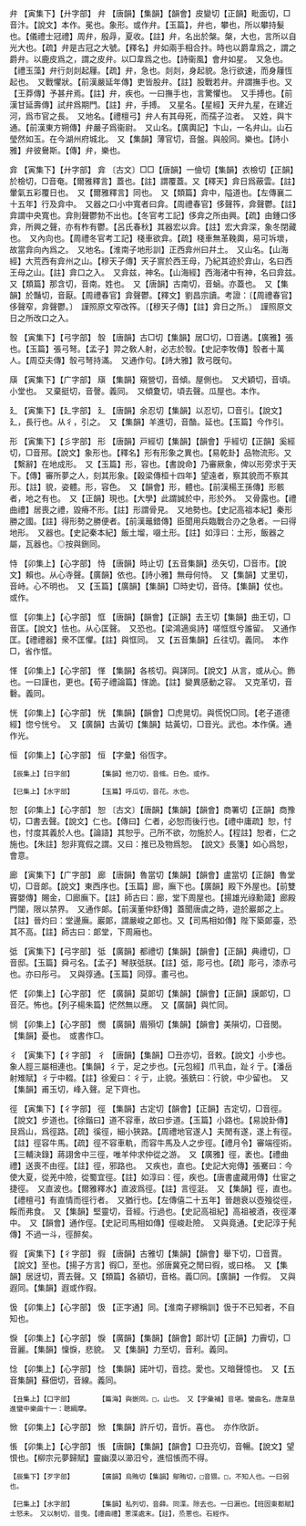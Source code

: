 <!-- { "loadSidebar": true } -->
弁	【寅集下】【廾字部】	弁	【唐韻】【集韻】【韻會】皮變切【正韻】毗面切，□音汴。【說文】本作。冕也。象形。或作弁。【玉篇】，弁也，攀也，所以攀持髮也。【儀禮士冠禮】周弁，殷冔，夏收。【註】弁，名出於槃。槃，大也，言所以自光大也。【疏】弁是古冠之大號。【釋名】弁如兩手相合抃。時也以爵韋爲之，謂之爵弁。以鹿皮爲之，謂之皮弁。以□韋爲之也。【詩衞風】會弁如星。　又急也。【禮玉藻】弁行剡剡起屨。【疏】弁，急也。剡剡，身起貌。急行欲速，而身屨恆起也。　又戰懼狀。【前漢嚴延年傳】吏皆股弁。【註】股戰若弁。弁謂撫手也。又【王莽傳】予甚弁焉。【註】弁，疾也。一曰撫手也，言驚懼也。　又手搏也。【前漢甘延壽傳】試弁爲期門。【註】弁，手搏。　又星名。【星經】天弁九星，在建近河，爲市官之長。　又地名。【禮檀弓】弁人有其母死，而孺子泣者。　又姓，與卞通。【前漢東方朔傳】弁嚴子爲衞尉。　又山名。【廣輿記】卞山，一名弁山。山石瑩然如玉。在今湖州府城北。　又【集韻】薄官切，音盤。與般同。樂也。【詩小雅】弁彼鸒斯。【傳】弁，樂也。

弇	【寅集下】【廾字部】	弇	〔古文〕□□【唐韻】一儉切【集韻】衣檢切【正韻】於檢切，□音奄。【爾雅釋言】蓋也。【註】謂覆蓋。又【釋天】弇日爲蔽雲。【註】暈氣五彩覆日也。　又【爾雅釋言】同也。　又【類篇】弇中，隘道也。【左傳襄二十五年】行及弇中。　又器之口小中寬者曰弇。【周禮春官】侈聲筰，弇聲鬱。【註】弇謂中央寬也。弇則聲鬱勃不出也。【冬官考工記】侈弇之所由興。【疏】由鍾口侈弇，所興之聲，亦有柞有鬱。【呂氏春秋】其器宏以弇。【註】宏大弇深，象冬閉藏也。　又內向也。【周禮冬官考工記】棧車欲弇。【疏】棧車無革鞔輿，易可坼壞，故當弇向內爲之。　又地名。【淮南子地形訓】正西弇州曰幷土。　又山名。【山海經】大荒西有弇州之山。【穆天子傳】天子賔於西王母，乃紀其迹於弇山，名曰西王母之山。【註】弇口之入。　又弇兹，神名。【山海經】西海渚中有神，名曰弇兹。　又【類篇】那含切，音南。姓也。　又【唐韻】古南切，音蜬。亦蓋也。　又【集韻】於豔切，音厭。【周禮春官】弇聲鬱。【釋文】劉昌宗讀。考證：〔【周禮春官】侈聲窄，弇聲鬱。〕　謹照原文窄改筰。〔【穆天子傳】【註】弇日之所。〕　謹照原文日之所改口之入。 

彀	【寅集下】【弓字部】	彀	【唐韻】古□切【集韻】居□切，□音遘。【廣雅】張也。【玉篇】張弓弩。【孟子】羿之敎人射，必志於彀。【史記李牧傳】彀者十萬人。【周亞夫傳】彀弓弩持滿。　又通作句。【詩大雅】敦弓旣句。

廎	【寅集下】【广字部】	廎	【集韻】窺營切，音傾。屋側也。　又犬穎切，音頃。小堂也。　又棄挺切，音謦。義同。　又傾夐切，頃去聲。瓜屋也。本作。

廴	【寅集下】【廴字部】	廴	【唐韻】余忍切【集韻】以忍切，□音引。【說文】廴，長行也。从彳，引之。　又【集韻】羊進切，音酳。延也。【玉篇】今作引。

形	【寅集下】【彡字部】	形	【唐韻】戸經切【集韻】【韻會】乎經切【正韻】奚經切，□音邢。【說文】象形也。【釋名】形有形象之異也。【易乾卦】品物流形。又【繫辭】在地成形。　又【玉篇】形，容也。【書說命】乃審厥象，俾以形旁求于天下。【傳】審所夢之人，刻其形象。【穀梁傳桓十四年】望遠者，察其貌而不察其形。【註】貌，姿體。形，容色。　又【韻會】形，體也。【前漢楊王孫傳】形骸者，地之有也。　又【正韻】現也。【大學】此謂誠於中，形於外。　又骨露也。【禮曲禮】居喪之禮，毀瘠不形。【註】形謂骨見。　又地勢也。【史記高祖本紀】秦形勝之國。【註】得形勢之勝便者。【前漢鼂錯傳】臣聞用兵臨戰合刅之急者。一曰得地形。　又器也。【史記秦本紀】飯土塯，啜土形。【註】如淳曰：土形，飯器之屬，瓦器也。◎按與鉶同。

恃	【卯集上】【心字部】	恃	【唐韻】時止切【五音集韻】丞矢切，□音市。【說文】賴也。从心寺聲。【廣韻】依也。【詩小雅】無母何恃。　又【集韻】丈里切，音峙。心不明也。　又【玉篇】【廣韻】【集韻】□時史切，音侍。【集韻】仗也。　或作。

恇	【卯集上】【心字部】	恇	【唐韻】【韻會】【正韻】去王切【集韻】曲王切，□音匡。【說文】怯也。从心匡聲。　又恐也。【梁鴻適吳詩】嗟恇恇兮誰留。　又通作匡。【禮禮器】衆不匡懼。【註】與恇同。　又【五音集韻】丘往切。義同。　本作□，省作恇。

愅	【卯集上】【心字部】	愅	【集韻】各核切。與諽同。【說文】从言，或从心。飾也。一曰謹也，更也。【荀子禮論篇】愅詭。【註】變異感動之容。　又克革切，音礊。義同。

恍	【卯集上】【心字部】	恍	【集韻】【韻會】□虎晃切。與慌怳□同。【老子道德經】惚兮恍兮。　又【廣韻】古黃切【集韻】姑黃切，□音光。武也。本作僙。通作光。

恒	【卯集上】【心字部】	恒	【字彙】俗恆字。

	【辰集上】【日字部】		【集韻】他刀切，音絛。日色。或作。

	【巳集上】【水字部】		【玉篇】呼瓜切，音花。水也。

恕	【卯集上】【心字部】	恕	〔古文〕【唐韻】【集韻】【韻會】商署切【正韻】商豫切，□書去聲。【說文】仁也。【傳曰】仁者，必恕而後行也。【禮中庸疏】恕，忖也，忖度其義於人也。【論語】其恕乎。己所不欲，勿施於人。【程註】恕者，仁之施也。【朱註】恕非寬假之謂。又曰：推已及物爲恕。　【說文》長箋】如心爲恕，會意。

廊	【寅集下】【广字部】	廊	【唐韻】魯當切【集韻】【韻會】盧當切【正韻】魯堂切，□音郞。【說文】東西序也。【玉篇】廊，廡下也。【廣韻】殿下外屋也。【前雙竇嬰傳】賜金，□廊廡下。【註】師古曰：廊，堂下周屋也。【揚雄光祿勳箴】廊殿門闥，限以禁界。　又通作郞。【前漢董仲舒傳】蓋聞唐虞之時，遊於巖郞之上。【註】晉灼曰：堂邊廡。巖郞，謂嚴峻之郞也。又【司馬相如傳】陛下築郞臺，恐其不高。【註】師古曰：郞堂，下周廂也。

弤	【寅集下】【弓字部】	弤	【廣韻】都禮切【集韻】【韻會】【正韻】典禮切，□音邸。【玉篇】舜弓名。【孟子】琴朕弤朕。【註】弤，彫弓也。【疏】彫弓，漆赤弓也。亦曰彤弓。　又與弴通。【玉篇】同弴。畫弓也。

恾	【卯集上】【心字部】	恾	【廣韻】莫郞切【集韻】【韻會】【正韻】謨郞切，□音茫。怖也。【列子楊朱篇】恾然無以應。　又【廣韻】與忙同。

悯	【卯集上】【心字部】	憫	【廣韻】眉殞切【集韻】【韻會】美隕切，□音閔。【集韻】憂也。　或書作□。

彳	【寅集下】【彳字部】	彳	【唐韻】【集韻】□丑亦切，音敕。【說文】小步也。象人脛三屬相連也。【集韻】彳亍，足之步也。【元包經】爪丮血，趾彳亍。【潘岳射雉賦】彳亍中輟。【註】徐爰曰：彳亍，止貌。張銑曰：行貌，中少留也。　又【集韻】甫玉切，峰入聲。足下齊也。

徑	【寅集下】【彳字部】	徑	【集韻】古定切【韻會】【正韻】吉定切，□音徑。【說文】步道也。【徐鍇曰】道不容車，故曰步道。【玉篇】小路也。【易說卦傳】艮爲山，爲徑路。【疏】徯徑，細小狹路。【周禮地官遂人】夫閒有遂，遂上有徑。【註】徑容牛馬。【疏】徑不容車軌，而容牛馬及人之步徑。【禮月令】審端徑術。【三輔決錄】蔣詡舍中三徑，唯羊仲求仲從之游。　又【廣雅】徑，袤也。【禮曲禮】送喪不由徑。【註】徑，邪路也。　又疾也，直也。【史記大宛傳】張騫曰：今使大夏，從羌中險，從蜀宜徑。【註】如淳曰：徑，疾也。【唐書盧藏用傳】仕宦之捷徑。　又直波也。【爾雅釋水】直波爲徑。【註】言徑涏。　又【集韻】徑，直也。【禮檀弓】有直情而徑行者。　又猶行也。【左傳僖二十五年】晉趙衰以壺飱從徑，餒而弗食。　又【集韻】堅靈切，音經。行過也。【史記高祖紀】高祖被酒，夜徑澤中。　又【韻會】通作俓。【史記司馬相如傳】俓峻赴險。　又與竟通。【史記淳于髡傳】不過一斗，徑醉矣。

徦	【寅集下】【彳字部】	徦	【唐韻】古雅切【集韻】【韻會】舉下切，□音賈。【說文】至也。【揚子方言】徦□，至也。邠唐冀兗之閒曰徦，或曰格。　又【集韻】居迓切，賈去聲。又【類篇】各額切，音格。義□同。【廣韻】一作假。　又與遐同。【集韻】遐或作徦。

忣	【卯集上】【心字部】	忣	【正字通】同。【淮南子繆稱訓】忣于不已知者，不自知也。

悷	【卯集上】【心字部】	悷	【廣韻】【集韻】【韻會】郞計切【正韻】力霽切，□音麗。【集韻】懍悷，悲貌。　又【集韻】力至切，音利。義同。

惗	【卯集上】【心字部】	惗	【集韻】諾叶切，音捻。愛也。又暗聲憶也。　又【五音集韻】蘇佃切，音線。義同。

	【丑集上】【口字部】		【篇海】與嵌同。□，山也。　又【字彙補】音堪。蠻曲名。唐韋臯進蠻中樂曲十一：聰綱摩。

惞	【卯集上】【心字部】	惞	【集韻】許斤切，音忻。喜也。　亦作欣訢。

悵	【卯集上】【心字部】	悵	【唐韻】【集韻】【韻會】□丑亮切，音暢。【說文】望恨也。【柳宗元夢歸賦】靈幽漠以瀄汨兮，進怊悵而不得。

	【辰集下】【歹字部】		【廣韻】烏賄切【集韻】鄔賄切，□音猥。□，不知人也。一曰弱也。

	【巳集上】【水字部】		【集韻】私列切，音薛。同渫。除去也。一曰漏也。【班固東都賦】士怒未。　又以制切，音曳。【禮曲禮】蔥渫處末。【註】，烝蔥也。石經作。

